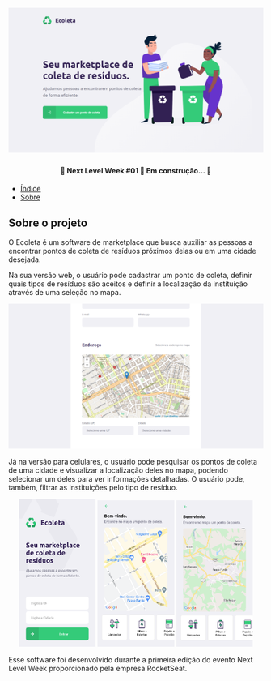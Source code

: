 <h1 align="center">
  <img alt="Página inicial da versão Web da aplicação Ecoleta" title="Landing Page do Ecoleta" src="./assets/screenshots/ecoleta_web_landing_page.png" />
</h1>

<h4 align="center"> 
	🚧  Next Level Week #01 🚀 Em construção...  🚧
</h4>

<!--ts-->
   * [Índice](#índice)
   * [Sobre](#sobre-o-projeto)
<!--te-->

## Sobre o projeto

O Ecoleta é um software de marketplace que busca auxiliar as pessoas a encontrar pontos de coleta de resíduos próximos delas ou em uma cidade desejada.

Na sua versão web, o usuário pode cadastrar um ponto de coleta, definir quais tipos de resíduos são aceitos e definir a localização da instituição através de uma seleção no mapa.

<div align="center">
  <img alt="Página de cadastro de pontos de coleta" title="Página de cadastro de pontos de coleta" src="./assets/screenshots/ecoleta_web_create_point.png" />
</div>

Já na versão para celulares, o usuário pode pesquisar os pontos de coleta de uma cidade e visualizar a localização deles no mapa, podendo selecionar um deles para ver informações detalhadas. O usuário pode, também, filtrar as instituições pelo tipo de resíduo.

<div align="center">
  <img title="Página de cadastro de pontos de coleta" src="./assets/screenshots/ecoleta_mobile_home_page.png" width="30%" />
  <img title="Página de cadastro de pontos de coleta" src="./assets/screenshots/ecoleta_mobile_points_page_1.png" width="30%" />
  <img title="Página de cadastro de pontos de coleta" src="./assets/screenshots/ecoleta_mobile_points_page_2.png" width="30%" />
</div>

Esse software foi desenvolvido durante a primeira edição do evento Next Level Week proporcionado pela empresa RocketSeat.

